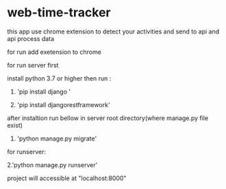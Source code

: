 # web-time-tracker
this app use chrome extension to detect your activities and send to api and api process data


for run add exetension to chrome 

for run server first


install python 3.7 or higher
then run :

 1. 'pip install django '
 
 2. 'pip install djangorestframework'
 
 
 after instaltion run bellow in server root directory(where manage.py file exist)
 
 
 1. 'python manage.py migrate'
 
 
 for runserver:
 
 
 2.'python manage.py runserver'
 
 
 project will accessible at "localhost:8000"
 

